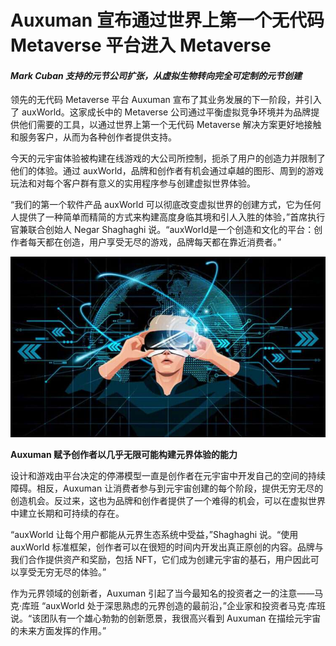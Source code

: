 # Auxuman 宣布通过世界上第一个无代码 Metaverse 平台进入 Metaverse




#### ***Mark Cuban 支持的元节公司扩张，从虚拟生物转向完全可定制的元节创建***

领先的无代码 Metaverse 平台 Auxuman 宣布了其业务发展的下一阶段，并引入了 auxWorld。这家成长中的 Metaverse 公司通过平衡虚拟竞争环境并为品牌提供他们需要的工具，以通过世界上第一个无代码 Metaverse 解决方案更好地接触和服务客户，从而为各种创作者提供支持。

今天的元宇宙体验被构建在线游戏的大公司所控制，扼杀了用户的创造力并限制了他们的体验。通过 auxWorld，品牌和创作者有机会通过卓越的图形、周到的游戏玩法和对每个客户群有意义的实用程序参与创建虚拟世界体验。

“我们的第一个软件产品 auxWorld 可以彻底改变虚拟世界的创建方式，它为任何人提供了一种简单而精简的方式来构建高度身临其境和引人入胜的体验，”首席执行官兼联合创始人 Negar Shaghaghi 说。“auxWorld是一个创造和文化的平台：创作者每天都在创造，用户享受无尽的游戏，品牌每天都在靠近消费者。”

![Auxuman 宣布通过世界上第一个无代码 Metaverse 平台进入 Metaverse](64.jpg)



**Auxuman 赋予创作者以几乎无限可能构建元界体验的能力**

设计和游戏由平台决定的停滞模型一直是创作者在元宇宙中开发自己的空间的持续障碍。相反，Auxuman 让消费者参与到元宇宙创建的每个阶段，提供无穷无尽的创造机会。反过来，这也为品牌和创作者提供了一个难得的机会，可以在虚拟世界中建立长期和可持续的存在。

“auxWorld 让每个用户都能从元界生态系统中受益，”Shaghaghi 说。“使用 auxWorld 标准框架，创作者可以在很短的时间内开发出真正原创的内容。品牌与我们合作提供资产和奖励，包括 NFT，它们成为创建元宇宙的基石，用户因此可以享受无穷无尽的体验。”

作为元界领域的创新者，Auxuman 引起了当今最知名的投资者之一的注意——马克·库班
“auxWorld 处于深思熟虑的元界创造的最前沿，”企业家和投资者马克·库班说。“该团队有一个雄心勃勃的创新愿景，我很高兴看到 Auxuman 在描绘元宇宙的未来方面发挥的作用。”
